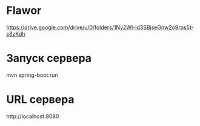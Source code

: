 # Flawor

https://drive.google.com/drive/u/0/folders/1Ny2WI-ld3SBjseGnw2o9rps5t-s8zKdh

# Запуск сервера

mvn spring-boot:run

# URL сервера

http://localhost:8080
